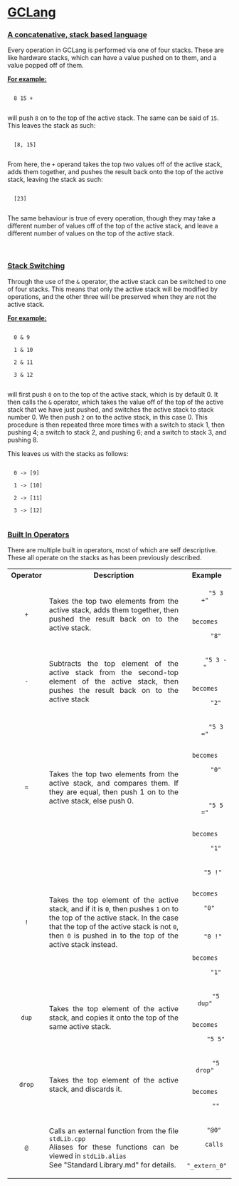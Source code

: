 <head>
 <style>
  body{
   font-family:"SF Pro Display", "Helvetica Neue", "Helvetica", "sans-serif";
  }
  code{
   font-family:"SF Mono", "consolas", "monospace";
  }
 </style>
</head>
<body>
 <h1>
  <u>
   <b>
    GCLang
   </b>
  </u>
 </h1>
 <h3>
  <u>
   A concatenative, stack based language
  </u>
 </h3>
 <p>
  Every operation in GCLang is performed via one of four stacks. These are like hardware stacks, which can have a value pushed on to them, and a value popped off of them.
 </p>
 
 <p>
  <b>
   <u>
    For example:
   </u>
  </b>
 </p>
 <code>
  8 15 +
 </code>
 <p>
  will push <code>8</code> on to the top of the active stack. The same can be said of <code>15</code>. This leaves the stack as such:
 </p>
 <code>
  [8, 15]
 </code>
 <p>
  From here, the <code>+</code> operand takes the top two values off of the active stack, adds them together, and pushes the result back onto the top of the active stack, leaving the stack as such:
 </p>
 <code>
  [23]
 </code>
 
 <p>
  The same behaviour is true of every operation, though they may take a different number of values off of the top of the active stack, and leave a different number of values on the top of the active stack.
 </p>
 
 <br>
 
 <h3>
  <b>
   <u>
    Stack Switching
   </u>
  </b>
 </h3>
 <p>
  Through the use of the <code>&</code> operator, the active stack can be switched to one of four stacks. This means that only the active stack will be modified by operations, and the other three will be preserved when they are not the active stack.
 </p>
 <p>
  <b>
   <u>
    For example:
   </u>
  </b>
 </p>
 <code>
  0 & 9  <br>
  1 & 10  <br>
  2 & 11  <br>
  3 & 12
 </code>
 <p>
  will first push <code>0</code> on to the top of the active stack, which is by default 0. It then calls the <code>&</code> operator, which takes the value off of the top of the active stack that we have just pushed, and switches the active stack to stack number 0. We then push <code>2</code> on to the active stack, in this case 0. This procedure is then repeated three more times with a switch to stack 1, then pushing 4; a switch to stack 2, and pushing 6; and a switch to stack 3, and pushing 8.
 </p>
 <p>
  This leaves us with the stacks as follows:
 </p>
 <code>
  0 -> [9]  <br>
  1 -> [10]  <br>
  2 -> [11]  <br>
  3 -> [12]
 </code>
 
 
 <br>
 
 <h3>
  <b>
   <u>
    Built In Operators
   </u>
  </b>
 </h3>
 
 <p>
  There are multiple built in operators, most of which are self descriptive. These all operate on the stacks as has been previously described.
 </p>
 
 <table>
  <tr>
   <th>
    Operator
   </th>
   <th>
    Description
   </th>
   <th>
    Example
   </th>
  </tr>
  <tr>
   <td style="text-align:center">
    <code>+</code>
   </td>
   <td style="text-align:justify">
    Takes the top two elements from the active stack, adds them together, then pushed the result back on to the active stack.
   </td>
   <td style="text-align:center">
    <code>
     "5 3 +" <br>
     becomes <br>
     "8"
    </code>
   </td>
  </tr>
  <tr>
   <td style="text-align:center">
    <code>-</code>
   </td>
   <td style="text-align:justify">
    Subtracts the top element of the active stack from the second-top element of the active stack, then pushes the result back on to the active stack
   </td>
   <td style="text-align:center">
    <code>
     "5 3 -" <br>
     becomes <br>
     "2"
    </code>
   </td>
  </tr>
  <tr>
   <td style="text-align:center">
    <code>=</code>
   </td>
   <td style="text-align:justify">
    Takes the top two elements from the active stack, and compares them. If they are equal, then push 1 on to the active stack, else push 0.
   </td>
   <td style="text-align:center">
    <code>
     "5 3 =" <br>
     becomes <br>
     "0"
     <br>
     <br>
     "5 5 =" <br>
     becomes <br>
     "1"
    </code>
   </td>
  </tr>
  <tr>
   <td style="text-align:center">
    <code>!</code>
   </td>
   <td style="text-align:justify">
    Takes the top element of the active stack, and if it is <code>0</code>, then pushes <code>1</code> on to the top of the active stack. In the case that the top of the active stack is not <code>0</code>, then <code>0</code> is pushed in to the top of the active stack instead.
   </td>
   <td style="text-align:center">
    <code>
     "5 !"   <br>
     becomes <br>
     "0"     <br>
     <br>
     "0 !"   <br>
     becomes <br>
     "1"
    </code>
   </td>
  </tr>
  <tr>
   <td style="text-align:center">
    <code>dup</code>
   </td>
   <td style="text-align:justify">
    Takes the top element of the active stack, and copies it onto the top of the same active stack.
    <br>
   </td>
   <td style="text-align:center">
    <code>
     "5 dup" <br>
     becomes <br>
     "5 5"
    </code>
   </td>
  </tr>
  <tr>
   <td style="text-align:center">
    <code>drop</code>
   </td>
   <td style="text-align:justify">
    Takes the top element of the active stack, and discards it.
    <br>
   </td>
   <td style="text-align:center">
    <code>
     "5 drop" <br>
     becomes <br>
     ""
    </code>
   </td>
  </tr>
  <tr>
   <td style="text-align:center">
    <code>@</code>
   </td>
   <td style="text-align:justify">
    Calls an external function from the file <code>stdLib.cpp</code>
    <br>
    Aliases for these functions can be viewed in <code>stdLib.alias</code>
    <br>
    See &quot;Standard Library.md&quot; for details.
   </td>
   <td style="text-align:center">
    <code>
     "@0" <br>
     calls <br>
     "_extern_0"
    </code>
   </td>
  </tr>
 </table>
</body>